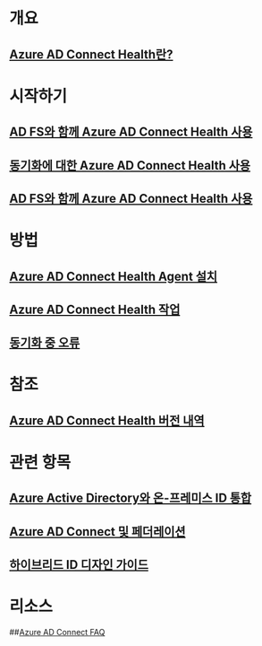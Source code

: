 # 개요
## [Azure AD Connect Health란?](active-directory-aadconnect-health.md)

# 시작하기
## [AD FS와 함께 Azure AD Connect Health 사용](active-directory-aadconnect-health-adfs.md)
## [동기화에 대한 Azure AD Connect Health 사용](active-directory-aadconnect-health-sync.md)
## [AD FS와 함께 Azure AD Connect Health 사용](active-directory-aadconnect-health-adds.md)

# 방법
## [Azure AD Connect Health Agent 설치](active-directory-aadconnect-health-agent-install.md)
## [Azure AD Connect Health 작업](active-directory-aadconnect-health-operations.md)
## [동기화 중 오류](../active-directory-aadconnect-troubleshoot-sync-errors.md)

# 참조
## [Azure AD Connect Health 버전 내역](active-directory-aadconnect-health-version-history.md)

# 관련 항목
## [Azure Active Directory와 온-프레미스 ID 통합](../active-directory-aadconnect.md)
## [Azure AD Connect 및 페더레이션](../active-directory-aadconnectfed-whatis.md)
## [하이브리드 ID 디자인 가이드](../active-directory-hybrid-identity-design-considerations-overview.md)

# 리소스
##[Azure AD Connect FAQ](active-directory-aadconnect-health-faq.md)



<!--HONumber=Dec16_HO3-->



